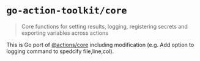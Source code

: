 # `go-action-toolkit/core`

> Core functions for setting results, logging, registering secrets and exporting variables across actions

This is Go port of
[@actions/core](https://github.com/actions/toolkit/tree/master/packages/core)
including modification (e.g. Add option to logging command to spedcify file,line,col).
